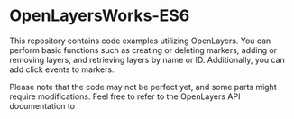 # OpenLayersWorks-ES6

This repository contains code examples utilizing OpenLayers. You can perform basic functions such as creating or deleting markers, adding or removing layers, and retrieving layers by name or ID. Additionally, you can add click events to markers.

Please note that the code may not be perfect yet, and some parts might require modifications. Feel free to refer to the OpenLayers API documentation to
